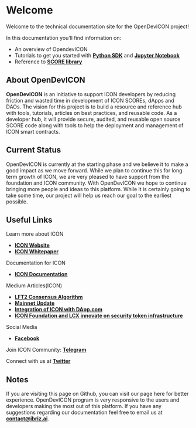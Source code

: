# Welcome
Welcome to the technical documentation site for the OpenDevICON project!

In this documentation you’ll find information on:

- An overview of OpendevICON
- Tutorials to get you started with [**Python SDK**](docs/prerequisites.md) and [**Jupyter Notebook**](docs/scoreInteraction.md)
- Reference to [**SCORE library**](docs/IRC2Standard.md)

## About OpenDevICON
**OpenDevICON** is an initiative to support ICON developers by reducing friction and wasted time in development of ICON SCOREs, dApps and DAOs.
The vision for this project is to build a resource and reference hub with tools, tutorials, articles on best practices, and reusable code. As a developer hub, it will provide secure, audited, and reusable open source SCORE code along with tools to help the deployment and management of ICON smart contracts.

## Current Status
OpenDevICON is currently at the starting phase and we believe it to make a good impact as we move forward. While we plan to continue this for long term growth of ICON, we are very pleased to have support from the foundation and ICON community. With OpenDevICON we hope to continue bringing more people and ideas to this platform. While it is certainly going to take some time, our project will help us reach our goal to the earliest possible. 


## Useful Links
Learn more about ICON
- [**ICON Website**](https://icon.foundation/?lang=en)
- [**ICON Whitepaper**](https://icon.foundation/resources/whitepaper/ICON_Whitepaper_EN.pdf)

Documentation for ICON
- [**ICON Documentation**](https://www.icondev.io/)

Medium Articles(ICON)
- [**LFT2 Consensus Algorithm**](https://medium.com/helloiconworld/lft2-consensus-algorithm-5ee4322b2fd4)
- [**Mainnet Update**](https://medium.com/helloiconworld/mainnet-update-19bec854c579)
- [**Integration of ICON with DApp.com**](https://medium.com/@helloiconworld/icon-integrates-with-dapp-com-b96f6c4c0c92)
- [**ICON Foundation and LCX innovate on security token infrastructure**](https://medium.com/helloiconworld/icon-foundation-and-lcx-innovate-on-security-token-infrastructure-3ced1f04791c)

Social Media
- [**Facebook**](https://www.facebook.com/Opendevicon-100863181655230/?view_public_for=100863181655230)

Join ICON Community: [**Telegram**](https://t.me/hello_iconworld)

Connect with us at [**Twitter**](http://bit.ly/2Rgj4w8)

## Notes
If you are visiting this page on Github, you can visit our page here for better experience. OpenDevICON program is very responsive to the users and developers making the most out of this platform. If you have any suggestions regarding our documentation feel free to email us at **contact@ibriz.ai**.



